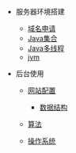
* 服务器环境搭建

  * [域名申请](./docs/a-1申请域名.md)
  * [Java集合](./docs/b-2Java集合.md)
  * [Java多线程](./docs/b-3Java多线程.md)
  * [jvm](./docs/b-4jvm.md)

* 后台使用

  * [网站配置](./docs/c-1计算机网络.md)
  
     * [数据结构](./docs/c-2数据结构.md)
  * [算法](./docs/c-3算法.md)
  * [操作系统](./docs/c-4操作系统.md)

  

